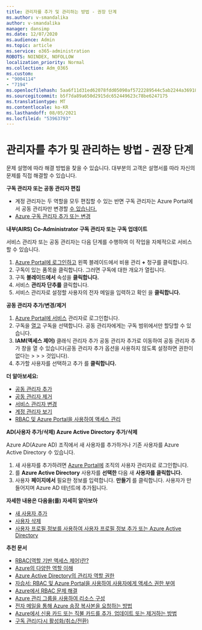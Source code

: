 ```yaml
---
title: 관리자를 추가 및 관리하는 방법 - 권장 단계
ms.author: v-smandalika
author: v-smandalika
manager: dansimp
ms.date: 12/07/2020
ms.audience: Admin
ms.topic: article
ms.service: o365-administration
ROBOTS: NOINDEX, NOFOLLOW
localization_priority: Normal
ms.collection: Adm_O365
ms.custom:
- "9004114"
- "7194"
ms.openlocfilehash: 5aa6f11d31ed62078fdd05090af5722289544c5ab2244a369182f4e0f9214183
ms.sourcegitcommit: b5f7da89a650d2915dc652449623c78be6247175
ms.translationtype: MT
ms.contentlocale: ko-KR
ms.lasthandoff: 08/05/2021
ms.locfileid: "53963793"
---
```

# <a name="how-to-add-and-manage-administrators---recommended-steps"></a>관리자를 추가 및 관리하는 방법 - 권장 단계

문제 설명에 따라 해결 방법을 찾을 수 있습니다. 대부분의 고객은 설명서를 따라 자신의 문제를 직접 해결할 수 있습니다.

**구독 관리자 또는 공동 관리자 편집**

- 계정 관리자는 두 역할을 모두 편집할 수 있는 반면 구독 관리자는 Azure Portal에서 공동 관리자만 변경할 [수 있습니다.](https://ms.portal.azure.com/#home)
- [Azure 구독 관리자 추가 또는 변경](https://docs.microsoft.com/azure/cost-management-billing/manage/add-change-subscription-administrator)

**내부(AIRS) Co-Administrator 구독 관리자 또는 구독 업데이트**

서비스 관리자 또는 공동 관리자는 다음 단계를 수행하여 이 작업을 자체적으로 서비스할 수 있습니다.

1. [Azure Portal에 로그인하고](https://ms.portal.azure.com/#home) 왼쪽 블레이드에서 비용 관리 **+** 청구를 클릭합니다.
2. 구독이 있는 품목을 클릭합니다. 그러면 구독에 대한 개요가 열립니다.
3. 구독 **블레이드에서** 속성을 **클릭합니다.** 
4. 서비스 **관리자 단추를** 클릭합니다.
5. 서비스 관리자로 설정할 사용자의 전자 메일을 입력하고 확인 을 **클릭합니다.**

**공동 관리자 추가/변경/제거**

1. [Azure Portal에 서비스](https://ms.portal.azure.com/#home) 관리자로 로그인합니다.
2. 구독을 [열고](https://ms.portal.azure.com/#blade/Microsoft_Azure_Billing/SubscriptionsBlade) 구독을 선택합니다. 공동 관리자에게는 구독 범위에서만 할당할 수 있습니다.
3. **IAM(액세스 제어)** 클래식 관리자 추가 공동 관리자 추가로 이동하여 공동 관리자 추가 창을 열 수 있습니다(공동 관리자 추가 옵션을 사용하지 않도록 설정하면 권한이 없다는  >    >    >   것입니다). 
4. 추가할 사용자를 선택하고 추가 를 **클릭합니다.**

**더 알아보세요:**
- [공동 관리자 추가](https://docs.microsoft.com/azure/role-based-access-control/classic-administrators)
- [공동 관리자 제거](https://docs.microsoft.com/azure/role-based-access-control/classic-administrators)
- [서비스 관리자 변경](https://docs.microsoft.com/azure/role-based-access-control/classic-administrators)
- [계정 관리자 보기](https://docs.microsoft.com/azure/role-based-access-control/classic-administrators)
- [RBAC 및 Azure Portal을 사용하여 액세스 관리](https://docs.microsoft.com/azure/role-based-access-control/role-assignments-portal)

**AD(사용자 추가/삭제) Azure Active Directory 추가/삭제**

Azure AD(Azure AD) 조직에서 새 사용자를 추가하거나 기존 사용자를 Azure Active Directory 수 있습니다.

1. 새 사용자를 추가하려면 [Azure Portal에](https://ms.portal.azure.com/#home) 조직의 사용자 관리자로 로그인합니다.
2. 를 **Azure Active Directory** 사용자를 **선택한** 다음 새 **사용자를 클릭합니다.**
3. 사용자 **페이지에서** 필요한 정보를 입력합니다. **만들기** 를 클릭합니다. 사용자가 만들어지며 Azure AD 테넌트에 추가됩니다.

**자세한 내용은 다음을(를) 자세히 알아보아**

- [새 사용자 추가](https://docs.microsoft.com/azure/active-directory/fundamentals/add-users-azure-active-directory)
- [사용자 삭제](https://docs.microsoft.com/azure/active-directory/fundamentals/add-users-azure-active-directory)
- [사용자 프로필 정보를 사용하여 사용자 프로필 정보 추가 또는 Azure Active Directory](https://docs.microsoft.com/azure/active-directory/fundamentals/active-directory-users-profile-azure-portal)

**추천 문서**

- [RBAC(역할 기반 액세스 제어)란?](https://docs.microsoft.com/azure/role-based-access-control/overview)
- [Azure의 다양한 역할 이해](https://docs.microsoft.com/azure/role-based-access-control/rbac-and-directory-admin-roles)
- [Azure Active Directory의 관리자 역할 권한](https://docs.microsoft.com/azure/active-directory/roles/permissions-reference)
- [자습서: RBAC 및 Azure Portal을 사용하여 사용자에게 액세스 권한 부여](https://docs.microsoft.com/azure/role-based-access-control/quickstart-assign-role-user-portal)
- [Azure에서 RBAC 문제 해결](https://docs.microsoft.com/azure/role-based-access-control/troubleshooting)
- [Azure 관리 그룹을 사용하여 리소스 구성](https://docs.microsoft.com/azure/governance/management-groups/overview)
- [전자 메일을 통해 Azure 송장 복사본을 요청하는 방법](https://azure.microsoft.com/en-us/blog/azure-email-invoices/)
- [Azure에서 신용 카드 또는 직불 카드를 추가, 업데이트 또는 제거하는 방법](https://docs.microsoft.com/azure/cost-management-billing/manage/change-credit-card)
- [구독 관리(다시 활성화/취소/전환)](https://docs.microsoft.com/azure/cost-management-billing/manage/subscription-disabled)



